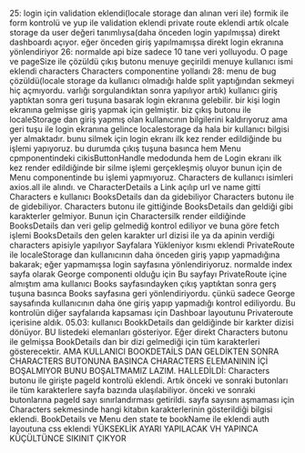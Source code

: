 25:
login için validation eklendi(locale storage dan alınan veri ile)
formik ile form kontrolü ve yup ile validation eklendi
private route eklendi artık olcale storage da user değeri tanımlıysa(daha önceden login yapılmışsa) direkt dashboardı açıyor. eğer önceden giriş yapılmamışsa direkt login ekranına yönlendiriyor
26:
normalde api bize sadece 10 tane veri yolluyodu. O page ve pageSize ile çözüldü
çıkış butonu menuye geçirildi
menuye kullanıcı ismi eklendi
characters Characters componentine yollandı
28:
menu de bug çözüldü(locale storage da kullanıcı olmadığı halde split yaptığından sekmeyi hiç açmıyordu. varlığı sorgulandıktan sonra yapılıyor artık)
kullanıcı giriş yaptıktan sonra geri tuşuna basarak login ekranına gelebilir. bir kişi login ekranına gelmişse giriş yapmak için gelmiştir.
	biz çıkış butonu ile localeStorage dan giriş yapmış olan kullanıcının bilgilerini kaldırıyoruz ama geri tuşu ile login ekranına gelince localestorage da hala bir kullanıcı bilgisi yer almaktadır.
	bunu silmek için login ekranı ilk kez render edildiğinde bu işlemi yapıyoruz.
	bu durumda çıkış tuşuna basınca hem Menu cpmponentindeki cikisButtonHandle medodunda hem de Login ekranı ilk kez render edildiğinde bir silme işlemi gerçekleşmiş oluyor bunun için de Menu componentinde bu işlemi yapmıyoruz.
Characters de kullanıcı isimleri axios.all ile alındı. ve CharacterDetails a Link açılıp url ve name gitti
Characters e kullanıcı BooksDetails dan da gidebiliyor Characters butonu ile de gidebiliyor. Characters butonu ile gittiğinde BooksDetails dan geldiği gibi karakterler gelmiyor. Bunun için Charactersilk render eildiğinde
	BooksDetails dan veri gelip gelmediğ kontrol ediliyor ve buna göre fetch işlemi BooksDetails den gelen karakter url dizisi ile ya da apinin verdiği characters apisiyle yapılıyor
Sayfalara Yükleniyor kısmı eklendi
PrivateRoute ile localeStorage dan kullanıcının daha önceden giriş yapıp yapmadığına bakarak; eğer yapmamışsa login sayfasına yönlendiriyoruz. normalde index sayfa olarak George componenti olduğu için Bu sayfayı PrivateRoute 
	içine almıştım ama kullanıcı Books sayfasındayken çıkış yaptıktan sonra gerş tuşuna basınca Books sayfasına geri yönlendiriyordu. çünkü sadece George saysafında kullanıcının daha öne giriş yapıp yapmadığı kontrol ediliyordu. 
	Bu kontrolün diğer sayfalarıda  kapsaması için Dashboar layoutunu Privateroute içerisine aldık.
05.03:
kullanıcı BookkDetails dan geldiğinde bir karkter dizisi dönüyor. BU listedeki elemanları gösteriyor. Eğer direkt Characters butonu ile gelmişsa 
	BookDetails dan bir dizi gelmediği için tüm karakterleri gösterecektir. AMA KULLANICI BOOKDETAİLS DAN GELDİKTEN SONRA CHARACTERS BUTONUNA BASINCA 
	CHARACTERS ELEMANININ İÇİ BOŞALMIYOR BUNU BOŞALTMAMIZ LAZIM.
	HALLEDİLDİ: 
Characters butonu ile girişte pageId kontrolü eklendi. Artık önceki ve sonraki butonları ile tüm karakterlere sayfa bazında ulaşılabiliyor.
önceki ve sonraki butonlarına pageId sayı sınırlandırması getirildi. sayfa sayısını aşmaması için
Characters sekmesinde hangi kitabın karakterlerinin gösterildiği bilgisi eklendi. BookDetails ve Menu den state te bookName ile eklendi
auth layoutuna css eklendi  YÜKSEKLİK AYARI YAPILACAK VH YAPINCA KÜÇÜLTÜNCE SIKINIT ÇIKYOR
